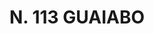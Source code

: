 ---
title: "N. 113 GUAIABO"
plant-name: "N. 113"
plant-number: "113"
plant-xml: "/assets/xml/plant113.xml"
plant-img1: "/assets/img/plant113_verso.jpg"
plant-img2: "/assets/img/plant113.jpg"
plant-title: "N. 113 GUAIABO"
plant-taxon-link: ""
plant-taxon-content: ""
layout: single-xml
---